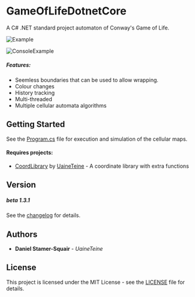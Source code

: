 # GameOfLifeDotnetCore

A C# .NET standard project automaton of Conway's Game of Life.

![Example](https://bitbucket.org/uaineteinestudio/gameoflifecore/raw/1986ffa1a182a6f749c86d0929092eeb9c4c0317/Example/OrangeTheme.png "Graphic Example")

![ConsoleExample](https://bitbucket.org/uaineteinestudio/gameoflifecore/raw/1986ffa1a182a6f749c86d0929092eeb9c4c0317/Example/ExampleConsole.png "Console Example")

##### Features:
* Seemless boundaries that can be used to allow wrapping.
* Colour changes
* History tracking
* Multi-threaded
* Multiple cellular automata algorithms

## Getting Started

See the [Program.cs](GameOfLife/Program.cs) file for execution and simulation of the cellular maps.

#### Requires projects:

* [CoordLibrary](https://bitbucket.org/uaineteinestudio/coordlibrary/) by [UaineTeine](https://bitbucket.org/uaineteinestudio/) - A coordinate library with extra functions

## Version

##### beta 1.3.1

See the [changelog](changelog.txt) for details.

## Authors

* **Daniel Stamer-Squair** - *UaineTeine*

## License

This project is licensed under the MIT License - see the [LICENSE](LICENSE) file for details.